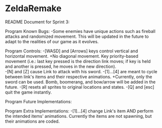 # ZeldaRemake

README Document for Sprint 3:

Program Known Bugs:
	-Some enemies have unique actions such as fireball attacks and randomized movement. This will be updated in the future to adapt to the realities of our game as it evolves.

Program Controls:
	-[WASD] and [Arrows] keys control vertical and horizontal movement.
		+No diagonal movement. Key priority-based movement (i.e.: last key pressed is the direction link moves; if key is held and another is pressed, he moves in the new direction).	
	-[N] and [Z] cause Link to attack with his sword.
	-[1]...[4] are meant to cycle between link's items and their respective animations.
		+Currently, only the sword can be used. Bomb, boomerang, and bow/arrow will be added in the future.
	-[R] resets all sprites to original locations and states.
	-[Q] and [esc] quit the game instantly.

Program Future Implementations:

Program Extra Implementations:
	-[1]...[4] change Link's item AND perform the intended items' animations. Currently the items are not spawning, but their animations are coded.